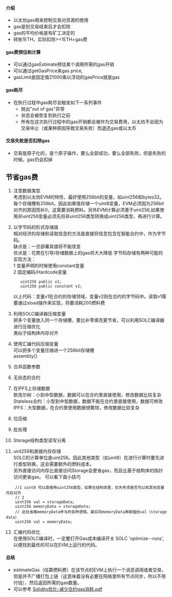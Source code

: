 #### 介绍

- 以太坊gas用来控制交易对资源的使用
- gas是到交易结束后才会扣除
- gas的平均价格是有矿工决定的
- 转账1ETH，实际扣除>=1ETH+gas费

#### gas费预估和计算

- 可以通过gasEstimate预估某个调用所需的gas开销
- 可以通过getGasPrice来gas price,
- gasLimit是固定值21000乘以浮动的gasPrice就是gas

#### gas耗尽

- 在执行过程中gas耗尽会触发如下一系列事件
    - 抛出"out of gas"异常
    - 状态会被恢复到执行之前
    - 所有在这次执行过程中的gas开销都会被作为交易费用，以太坊不会因为交易中止（或某种原因导致交易失败）而退还gas或以太币

#### 交易失败是否扣除gas

- 交易是原子化的，是个原子操作，要么全部成功，要么全部失败，但是失败的时候，gas仍会扣掉

## 节省gas费

1. 注意数据类型  
   考虑到以太坊EVM的特性，最好使用256bit的变量，如uint256和bytes32。每个存储槽有256bit。因此如果值存储一个uint8变量，EVM必须因为256bit对齐的原因而补0，这需要消耗燃料。另外EVM计算必须基于uint256,如果使用非uint256变量必须先将非uint256类型转换成uint256类型，再进行计算。
2. 以字节码的形式存储值  
   相对经济的存储和读取信息的方法是直接将信息包含在智能合约中，作为字节码。  
   缺点是：一旦部署其值将不能改变  
   优点是：花费在引导/存储数据上的gas将大大降低
   字节码存储有两种可能的实现方法：  
   1 变量声明的时候使用constant变量  
   2 固定编码/Hardcode变量

   ``` solidity
      uint256 public v1;
      uint256 public constant v2;
   ```

   以上代码：变量v1在合约的存储领域，变量v2则在合约的字节码中。读取v1需要通过sload操作来实现，将要消耗200燃料费
3. 利用SOLC编译器压缩变量  
   把多个变量放入同一个存储槽，要比补零填充更节省，可以利用SOLC编译器进行压缩优化  
   类似于结构体内存对齐
4. 使用汇编代码压缩变量  
   可以把多个变量压缩进一个256bit存储槽  
   assembly{}
5. 合并函数参数
6. 无状态的合约
7. 在IPFS上存储数据  
   默克尔树：小到中型数据，数据可以在合约里直接使用，修改数据比较复杂  
   Stateless合约：小型到中型数据，数据不能在合约里直接使用，数据可修改  
   IPFS：大型数据，在合约里使用数据很繁琐，修改数据比较复杂
8. 位压缩
9. 批处理
10. Storage结构类型读写分离
11. uint256和直接内存存储  
    SOLC的计算单位是uint256。因此其他类型（如uint8）在进行计算时要先进行类型转换，这会需要额外的燃料成本。  
    另外直接访问内存比直接访问Storage会更省gas，而且比基于结构体的指针访问更省gas。 可以看下面小技巧
   ``` solidity
       //1 uint8 可以直接用uint256类型，如果在结构体里，优先考虑是否可以和其他变量内存对齐
       // 2
       uint256 val = storageData;
       uint256 memoryData = storageData;
       // 此处省略memoryData参与的各种逻辑，最后将memoryData再赋值给val（storage data）
       uint256 val = memoryData;
   ```
12. 汇编代码优化  
    在使用SOLC编译时，一定要打开Gas成本编译开关 SOLC 'optimize--runs',以便找到最优的可以在EVM上运行的代码。

#### 总结

- estimateGas（估算燃料费）在该节点的EVM上执行一个消息调用或者交易，但是并不广播打包上链（这意味着没有必要在网络里所有节点同步，所以不用付钱），然后返回所需的gas数量。
- 可以参考 [Solidity优化-减少合约gas消耗.pdf](..%2Fstatic%2FSolidity%E4%BC%98%E5%8C%96-%E5%87%8F%E5%B0%91%E5%90%88%E7%BA%A6gas%E6%B6%88%E8%80%97.pdf)